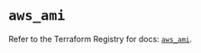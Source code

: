 # `aws_ami`

Refer to the Terraform Registry for docs: [`aws_ami`](https://registry.terraform.io/providers/hashicorp/aws/5.56.0/docs/resources/ami).
